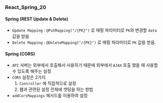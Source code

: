 ### React_Spring_20

#### Spring (REST Update & Delete)
- `Update Mapping` : `@PutMapping("/{PK}")` 로 매핑 파라미터로 `PK`와 변경할 `data` 값을 받음
- `Delete Mapping` : `@DeleteMapping("/{PK}")` 로 매핑 파라미터로 `PK` 값을 받음.

#### Spring (CORS)
- `API` 서버는 외부에서 호출해서 사용하기 때문에 외부에서 `AJAX` 호출 했을 때 사용할 수 있도록 해주는 설정
- `CORS` 설정은 2가지
  1. `Controller` 에 직접적으로 설정
  2. 웹과 관련된 설정 전체에 셋팅을 하는 방법
- `addCorsMappings` 메서드를 이용하여 설정